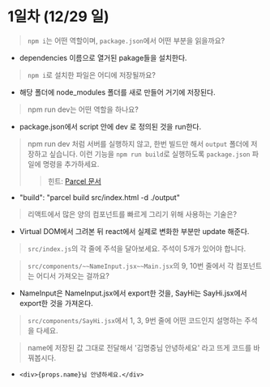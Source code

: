 # 1일차 (12/29 일)
> `npm i`는 어떤 역할이며, `package.json`에서 어떤 부분을 읽을까요?
- dependencies 이름으로 열거된 pakage들을 설치한다.

> `npm i`로 설치한 파일은 어디에 저장될까요?
- 해당 폴더에 node_modules 폴더를 새로 만들어 거기에 저장된다.

> npm run dev는 어떤 역할을 하나요?
- package.json에서 script 안에 dev 로 정의된 것을 run한다.

> npm run dev 처럼 서버를 실행하지 않고, 한번 빌드만 해서 `output` 폴더에 저장하고 싶습니다.
> 이런 기능을 `npm run build`로 실행하도록 `package.json` 파일에 명령을 추가하세요.
>> 힌트: [Parcel 문서](https://parceljs.org/cli.html)
- "build": "parcel build  src/index.html -d ./output"

> 리액트에서 많은 양의 컴포넌트를 빠르게 그리기 위해 사용하는 기술은?
- Virtual DOM에서 그려본 뒤 react에서 실제로 변화한 부분만 update 해준다.

> `src/index.js`의 각 줄에 주석을 달아보세요. 주석이 5개가 있어야 합니다.

> `src/components/~~NameInput.jsx~~Main.jsx`의 9, 10번 줄에서 각 컴포넌트는 어디서 가져오는 걸까요?
- NameInput은 NameInput.jsx에서 export한 것을, SayHi는 SayHi.jsx에서 export한 것을 가져온다.

> `src/components/SayHi.jsx`에서 1, 3, 9번 줄에 어떤 코드인지 설명하는 주석을 다세요.

> name에 저장된 값 그대로 전달해서 '김명중님 안녕하세요' 라고 뜨게 코드를 바꿔봅시다.
- `<div>{props.name}님 안녕하세요.</div>`